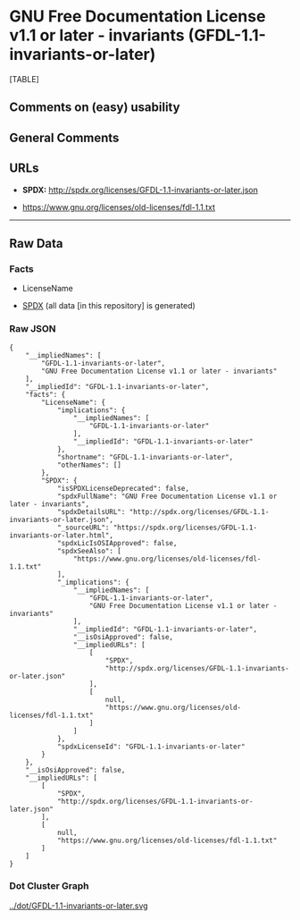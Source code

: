 GNU Free Documentation License v1.1 or later - invariants (GFDL-1.1-invariants-or-later)
========================================================================================

[TABLE]

Comments on (easy) usability
----------------------------

General Comments
----------------

URLs
----

-   **SPDX:** http://spdx.org/licenses/GFDL-1.1-invariants-or-later.json

-   https://www.gnu.org/licenses/old-licenses/fdl-1.1.txt

------------------------------------------------------------------------

Raw Data
--------

### Facts

-   LicenseName

-   [SPDX](https://spdx.org/licenses/GFDL-1.1-invariants-or-later.html "SPDX")
    (all data \[in this repository\] is generated)

### Raw JSON

    {
        "__impliedNames": [
            "GFDL-1.1-invariants-or-later",
            "GNU Free Documentation License v1.1 or later - invariants"
        ],
        "__impliedId": "GFDL-1.1-invariants-or-later",
        "facts": {
            "LicenseName": {
                "implications": {
                    "__impliedNames": [
                        "GFDL-1.1-invariants-or-later"
                    ],
                    "__impliedId": "GFDL-1.1-invariants-or-later"
                },
                "shortname": "GFDL-1.1-invariants-or-later",
                "otherNames": []
            },
            "SPDX": {
                "isSPDXLicenseDeprecated": false,
                "spdxFullName": "GNU Free Documentation License v1.1 or later - invariants",
                "spdxDetailsURL": "http://spdx.org/licenses/GFDL-1.1-invariants-or-later.json",
                "_sourceURL": "https://spdx.org/licenses/GFDL-1.1-invariants-or-later.html",
                "spdxLicIsOSIApproved": false,
                "spdxSeeAlso": [
                    "https://www.gnu.org/licenses/old-licenses/fdl-1.1.txt"
                ],
                "_implications": {
                    "__impliedNames": [
                        "GFDL-1.1-invariants-or-later",
                        "GNU Free Documentation License v1.1 or later - invariants"
                    ],
                    "__impliedId": "GFDL-1.1-invariants-or-later",
                    "__isOsiApproved": false,
                    "__impliedURLs": [
                        [
                            "SPDX",
                            "http://spdx.org/licenses/GFDL-1.1-invariants-or-later.json"
                        ],
                        [
                            null,
                            "https://www.gnu.org/licenses/old-licenses/fdl-1.1.txt"
                        ]
                    ]
                },
                "spdxLicenseId": "GFDL-1.1-invariants-or-later"
            }
        },
        "__isOsiApproved": false,
        "__impliedURLs": [
            [
                "SPDX",
                "http://spdx.org/licenses/GFDL-1.1-invariants-or-later.json"
            ],
            [
                null,
                "https://www.gnu.org/licenses/old-licenses/fdl-1.1.txt"
            ]
        ]
    }

### Dot Cluster Graph

[../dot/GFDL-1.1-invariants-or-later.svg](../dot/GFDL-1.1-invariants-or-later.svg "../dot/GFDL-1.1-invariants-or-later.svg")